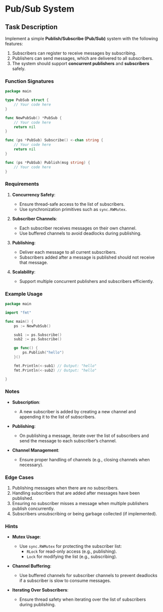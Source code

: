 # Pub/Sub System

## Task Description

Implement a simple **Publish/Subscribe (Pub/Sub)** system with the following features:

1. Subscribers can register to receive messages by subscribing.
2. Publishers can send messages, which are delivered to all subscribers.
3. The system should support **concurrent publishers** and **subscribers** safely.

### Function Signatures

```go
package main

type PubSub struct {
	// Your code here
}

func NewPubSub() *PubSub {
	// Your code here
	return nil
}

func (ps *PubSub) Subscribe() <-chan string {
	// Your code here
	return nil
}

func (ps *PubSub) Publish(msg string) {
	// Your code here
}
```

### Requirements

1. **Concurrency Safety**:
    - Ensure thread-safe access to the list of subscribers.
    - Use synchronization primitives such as `sync.RWMutex`.

2. **Subscriber Channels**:
    - Each subscriber receives messages on their own channel.
    - Use buffered channels to avoid deadlocks during publishing.

3. **Publishing**:
    - Deliver each message to all current subscribers.
    - Subscribers added after a message is published should not receive that message.

4. **Scalability**:
    - Support multiple concurrent publishers and subscribers efficiently.

### Example Usage

```go
package main

import "fmt"

func main() {
	ps := NewPubSub()

	sub1 := ps.Subscribe()
	sub2 := ps.Subscribe()

	go func() {
		ps.Publish("hello")
	}()

	fmt.Println(<-sub1) // Output: "hello"
	fmt.Println(<-sub2) // Output: "hello"

}
```

### Notes

- **Subscription**:
    - A new subscriber is added by creating a new channel and appending it to the list of subscribers.

- **Publishing**:
    - On publishing a message, iterate over the list of subscribers and send the message to each subscriber’s channel.

- **Channel Management**:
    - Ensure proper handling of channels (e.g., closing channels when necessary).

### Edge Cases

1. Publishing messages when there are no subscribers.
2. Handling subscribers that are added after messages have been published.
3. Ensuring no subscriber misses a message when multiple publishers publish concurrently.
4. Subscribers unsubscribing or being garbage collected (if implemented).

### Hints

- **Mutex Usage**:
    - Use `sync.RWMutex` for protecting the subscriber list:
        - `RLock` for read-only access (e.g., publishing).
        - `Lock` for modifying the list (e.g., subscribing).

- **Channel Buffering**:
    - Use buffered channels for subscriber channels to prevent deadlocks if a subscriber is slow to consume messages.

- **Iterating Over Subscribers**:
    - Ensure thread safety when iterating over the list of subscribers during publishing.
